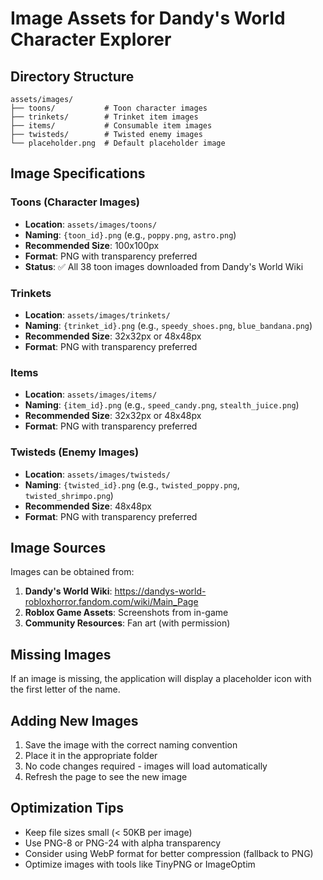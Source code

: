 # Image Assets for Dandy's World Character Explorer

## Directory Structure

```
assets/images/
├── toons/           # Toon character images
├── trinkets/        # Trinket item images
├── items/           # Consumable item images
├── twisteds/        # Twisted enemy images
└── placeholder.png  # Default placeholder image
```

## Image Specifications

### Toons (Character Images)
- **Location**: `assets/images/toons/`
- **Naming**: `{toon_id}.png` (e.g., `poppy.png`, `astro.png`)
- **Recommended Size**: 100x100px
- **Format**: PNG with transparency preferred
- **Status**: ✅ All 38 toon images downloaded from Dandy's World Wiki

### Trinkets
- **Location**: `assets/images/trinkets/`
- **Naming**: `{trinket_id}.png` (e.g., `speedy_shoes.png`, `blue_bandana.png`)
- **Recommended Size**: 32x32px or 48x48px
- **Format**: PNG with transparency preferred

### Items
- **Location**: `assets/images/items/`
- **Naming**: `{item_id}.png` (e.g., `speed_candy.png`, `stealth_juice.png`)
- **Recommended Size**: 32x32px or 48x48px
- **Format**: PNG with transparency preferred

### Twisteds (Enemy Images)
- **Location**: `assets/images/twisteds/`
- **Naming**: `{twisted_id}.png` (e.g., `twisted_poppy.png`, `twisted_shrimpo.png`)
- **Recommended Size**: 48x48px
- **Format**: PNG with transparency preferred

## Image Sources

Images can be obtained from:
1. **Dandy's World Wiki**: https://dandys-world-robloxhorror.fandom.com/wiki/Main_Page
2. **Roblox Game Assets**: Screenshots from in-game
3. **Community Resources**: Fan art (with permission)

## Missing Images

If an image is missing, the application will display a placeholder icon with the first letter of the name.

## Adding New Images

1. Save the image with the correct naming convention
2. Place it in the appropriate folder
3. No code changes required - images will load automatically
4. Refresh the page to see the new image

## Optimization Tips

- Keep file sizes small (< 50KB per image)
- Use PNG-8 or PNG-24 with alpha transparency
- Consider using WebP format for better compression (fallback to PNG)
- Optimize images with tools like TinyPNG or ImageOptim

